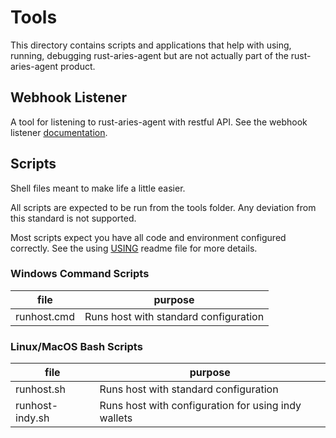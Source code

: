 # Tools

This directory contains scripts and applications that help with using, running, debugging
rust-aries-agent but are not actually part of the rust-aries-agent product.

## Webhook Listener
A tool for listening to rust-aries-agent with restful API.  See the webhook listener [documentation](webhook/README.md).  

## Scripts
Shell files meant to make life a little easier. 

All scripts are expected to be run from the tools folder.  Any deviation from this standard is not supported.

Most scripts expect you have all code and environment configured correctly. See the using [USING](../docs/USING.md) readme file for more details.  

### Windows Command Scripts
| file | purpose |
| ---- | ------- |
| runhost.cmd | Runs host with standard configuration |


### Linux/MacOS Bash Scripts
| file | purpose |
| ---- | ------- |
| runhost.sh | Runs host with standard configuration |
| runhost-indy.sh | Runs host with configuration for using indy wallets |


